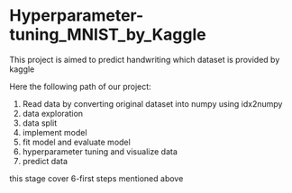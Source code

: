 # Hyperparameter-tuning_MNIST_by_Kaggle
This project is aimed to predict handwriting which dataset is provided by kaggle 

Here the following path of our project:
1. Read data by converting original dataset into numpy using idx2numpy
2. data exploration
3. data split
4. implement model
5. fit model and evaluate model
6. hyperparameter tuning  and visualize data
7. predict data

this stage cover 6-first steps mentioned above
